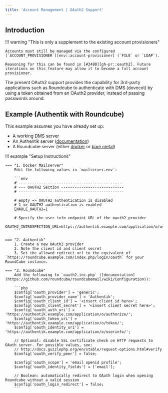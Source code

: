 ```yaml
---
title: 'Account Management | OAuth2 Support'
---
```


## Introduction

!!! warning "This is only a supplement to the existing account provisioners"

    Accounts must still be managed via the configured [`ACCOUNT_PROVISIONER`][env::account-provisioner] (`FILE` or `LDAP`).

    Reasoning for this can be found in [#3480][gh-pr::oauth2]. Future iterations on this feature may allow it to become a full account provisioner.

[gh-pr::oauth2]: https://github.com/docker-mailserver/docker-mailserver/pull/3480
[env::account-provisioner]: ../../environment.md#account_provisioner

The present OAuth2 support provides the capability for 3rd-party applications such as Roundcube to authenticate with DMS (dovecot) by using a token obtained from an OAuth2 provider, instead of passing passwords around.

## Example (Authentik with Roundcube)

This example assumes you have already set up:

- A working DMS server
- An Authentik server ([documentation](https://goauthentik.io/docs/installation/))
- A Roundcube server (either [docker](https://hub.docker.com/r/roundcube/roundcubemail/) or [bare metal](https://github.com/roundcube/roundcubemail/wiki/Installation))

!!! example "Setup Instructions"

    === "1. Docker Mailserver"
        Edit the following values in `mailserver.env`:

        ```env
        # -----------------------------------------------
        # --- OAUTH2 Section ----------------------------
        # -----------------------------------------------

        # empty => OAUTH2 authentication is disabled
        # 1 => OAUTH2 authentication is enabled
        ENABLE_OAUTH2=1

        # Specify the user info endpoint URL of the oauth2 provider
        OAUTH2_INTROSPECTION_URL=https://authentik.example.com/application/o/userinfo/
        ```

    === "2. Authentik"
        1. Create a new OAuth2 provider
        2. Note the client id and client secret
        3. Set the allowed redirect url to the equivalent of `https://roundcube.example.com/index.php/login/oauth` for your RoundCube instance.

    === "3. Roundcube"
        Add the following to `oauth2.inc.php` ([documentation](https://github.com/roundcube/roundcubemail/wiki/Configuration)):

        ```php
        $config['oauth_provider'] = 'generic';
        $config['oauth_provider_name'] = 'Authentik';
        $config['oauth_client_id'] = '<insert client id here>';
        $config['oauth_client_secret'] = '<insert client secret here>';
        $config['oauth_auth_uri'] = 'https://authentik.example.com/application/o/authorize/';
        $config['oauth_token_uri'] = 'https://authentik.example.com/application/o/token/';
        $config['oauth_identity_uri'] = 'https://authentik.example.com/application/o/userinfo/';

        // Optional: disable SSL certificate check on HTTP requests to OAuth server. For possible values, see:
        // http://docs.guzzlephp.org/en/stable/request-options.html#verify
        $config['oauth_verify_peer'] = false;

        $config['oauth_scope'] = 'email openid profile';
        $config['oauth_identity_fields'] = ['email'];

        // Boolean: automatically redirect to OAuth login when opening Roundcube without a valid session
        $config['oauth_login_redirect'] = false;
        ```
